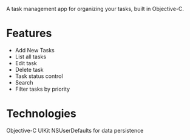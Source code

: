 A task management app for organizing your tasks, built in Objective-C.

# Features
- Add New Tasks
- List all tasks 
- Edit task
- Delete task
- Task status control
- Search
- Filter tasks by priority
  
# Technologies
Objective-C
UIKit
NSUserDefaults for data persistence
